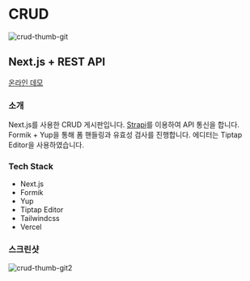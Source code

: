 ﻿# CRUD
![crud-thumb-git](https://user-images.githubusercontent.com/100123808/198116975-b2a6e962-dd51-43c6-815b-5cb7d210bf59.jpg)
## Next.js + REST API
[온라인 데모](https://crud-topaz.vercel.app/crud)

### 소개

Next.js를 사용한 CRUD 게시판입니다. [Strapi](https://strapi.io/)를 이용하여 API 통신을 합니다.
Formik + Yup을 통해 폼 핸들링과 유효성 검사를 진행합니다. 에디터는 Tiptap Editor을 사용하였습니다.

### Tech Stack

* Next.js
* Formik
* Yup
* Tiptap Editor
* Tailwindcss
* Vercel

### 스크린샷
![crud-thumb-git2](https://user-images.githubusercontent.com/100123808/198116645-d532d358-d19d-4c7b-b5d4-a45da04791b0.jpg)
